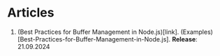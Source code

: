 # Articles

1. (Best Practices for Buffer Management in Node.js)[link]. (Examples)[Best-Practices-for-Buffer-Management-in-Node.js]. **Release**: 21.09.2024
